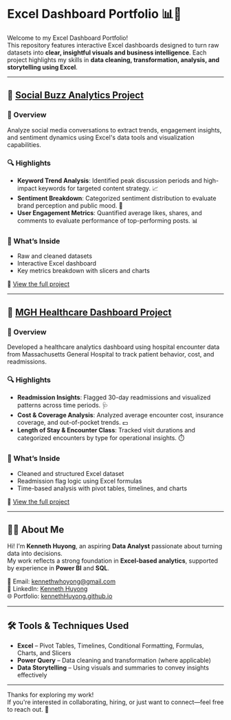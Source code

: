 # Excel Dashboard Portfolio 📊🧮

Welcome to my Excel Dashboard Portfolio!  
This repository features interactive Excel dashboards designed to turn raw datasets into **clear, insightful visuals and business intelligence**. Each project highlights my skills in **data cleaning, transformation, analysis, and storytelling using Excel**.

---

## 📢 [Social Buzz Analytics Project](https://github.com/Yungssu/ExcelAnalysis/tree/main/Social%20Buzz%20Analysis)

### 🧠 Overview
Analyze social media conversations to extract trends, engagement insights, and sentiment dynamics using Excel's data tools and visualization capabilities.

### 🔍 Highlights
- **Keyword Trend Analysis**: Identified peak discussion periods and high-impact keywords for targeted content strategy. 📈  
- **Sentiment Breakdown**: Categorized sentiment distribution to evaluate brand perception and public mood. 💬  
- **User Engagement Metrics**: Quantified average likes, shares, and comments to evaluate performance of top-performing posts. 📊  

### 📁 What’s Inside
- Raw and cleaned datasets  
- Interactive Excel dashboard  
- Key metrics breakdown with slicers and charts  

📂 [View the full project](https://github.com/Yungssu/ExcelAnalysis/tree/main/Social%20Buzz%20Analysis)

---

## 🏥 [MGH Healthcare Dashboard Project](https://github.com/Yungssu/ExcelAnalysis/tree/main/MGH%20Analysis)

### 🧠 Overview
Developed a healthcare analytics dashboard using hospital encounter data from Massachusetts General Hospital to track patient behavior, cost, and readmissions.

### 🔍 Highlights
- **Readmission Insights**: Flagged 30-day readmissions and visualized patterns across time periods. 🩺  
- **Cost & Coverage Analysis**: Analyzed average encounter cost, insurance coverage, and out-of-pocket trends. 💵  
- **Length of Stay & Encounter Class**: Tracked visit durations and categorized encounters by type for operational insights. ⏱️  

### 📁 What’s Inside
- Cleaned and structured Excel dataset  
- Readmission flag logic using Excel formulas  
- Time-based analysis with pivot tables, timelines, and charts  

📂 [View the full project](https://github.com/Yungssu/ExcelAnalysis/tree/main/MGH%20Analysis)

---

## 🙋‍♂️ About Me

Hi! I’m **Kenneth Huyong**, an aspiring **Data Analyst** passionate about turning data into decisions.  
My work reflects a strong foundation in **Excel-based analytics**, supported by experience in **Power BI** and **SQL**.

📧 Email: [kennethwhoyong@gmail.com](mailto:kennethwhoyong@gmail.com)  
💼 LinkedIn: [Kenneth Huyong](https://www.linkedin.com/in/kenneth-huyong-b255352b4/)  
🌐 Portfolio: [kennethHuyong.github.io](https://github.com/Yungssu/kennethHuyong.github.io)

---

## 🛠️ Tools & Techniques Used

- **Excel** – Pivot Tables, Timelines, Conditional Formatting, Formulas, Charts, and Slicers  
- **Power Query** – Data cleaning and transformation (where applicable)  
- **Data Storytelling** – Using visuals and summaries to convey insights effectively

---

Thanks for exploring my work!  
If you're interested in collaborating, hiring, or just want to connect—feel free to reach out. 🚀
